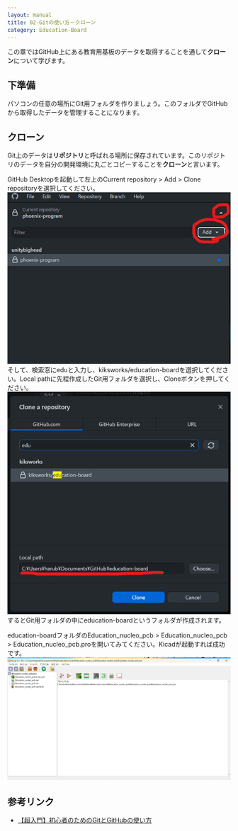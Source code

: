 ```yaml
---
layout: manual
title: 02-Gitの使い方－クローン
category: Education-Board
---
```

この章ではGitHub上にある教育用基板のデータを取得することを通して**クローン**について学びます。

## 下準備

パソコンの任意の場所にGit用フォルダを作りましょう。このフォルダでGitHubから取得したデータを管理することになります。  

## クローン

Git上のデータは**リポジトリ**と呼ばれる場所に保存されています。このリポジトリのデータを自分の開発環境に丸ごとコピーすることを**クローン**と言います。

GitHub Desktopを起動して左上のCurrent repository > Add > Clone repositoryを選択してください。  
![１](image/git_clone1.png)  
そして、検索窓にeduと入力し、kiksworks/education-boardを選択してください。Local pathに先程作成したGit用フォルダを選択し、Cloneボタンを押してください。  
![2](image/git_clone2.png)  
するとGit用フォルダの中にeducation-boardというフォルダが作成されます。

education-boardフォルダのEducation_nucleo_pcb > Education_nucleo_pcb > Education_nucleo_pcb.proを開いてみてください。Kicadが起動すれば成功です。  
![Kicad](image/Kicad.png)

## 参考リンク

* [【超入門】初心者のためのGitとGitHubの使い方](https://tech-blog.rakus.co.jp/entry/20200529/git#2-Git%E3%81%A8GitHub%E3%82%92%E4%BD%BF%E3%81%A3%E3%81%9F%E3%83%81%E3%83%BC%E3%83%A0%E9%96%8B%E7%99%BA%E3%81%AE%E8%B6%85%E5%85%A5%E9%96%80)
